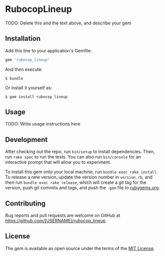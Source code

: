 # RubocopLineup

TODO: Delete this and the text above, and describe your gem

## Installation

Add this line to your application's Gemfile:

```ruby
gem 'rubocop_lineup'
```

And then execute:

    $ bundle

Or install it yourself as:

    $ gem install rubocop_lineup

## Usage

TODO: Write usage instructions here

## Development

After checking out the repo, run `bin/setup` to install dependencies. Then, run `rake spec` to run the tests. You can also run `bin/console` for an interactive prompt that will allow you to experiment.

To install this gem onto your local machine, run `bundle exec rake install`. To release a new version, update the version number in `version.rb`, and then run `bundle exec rake release`, which will create a git tag for the version, push git commits and tags, and push the `.gem` file to [rubygems.org](https://rubygems.org).

## Contributing

Bug reports and pull requests are welcome on GitHub at https://github.com/[USERNAME]/rubocop_lineup.

## License

The gem is available as open source under the terms of the [MIT License](https://opensource.org/licenses/MIT).
